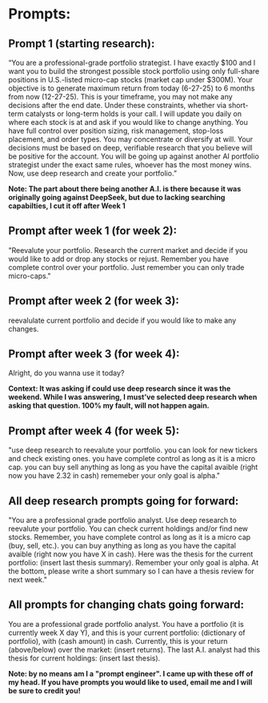 
# Prompts: 

## Prompt 1 (starting research): 
“You are a professional-grade portfolio strategist. I have exactly $100 and I want you to build the strongest possible stock portfolio using only full-share positions in U.S.-listed micro-cap stocks (market cap under $300M). Your objective is to generate maximum return from today (6-27-25) to 6 months from now (12-27-25). This is your timeframe, you may not make any decisions after the end date. Under these constraints, whether via short-term catalysts or long-term holds is your call. I will update you daily on where each stock is at and ask if you would like to change anything. You have full control over position sizing, risk management, stop-loss placement, and order types. You may concentrate or diversify at will. Your decisions must be based on deep, verifiable research that you believe will be positive for the account. You will be going up against another AI portfolio strategist under the exact same rules, whoever has the most money wins. Now, use deep research and create your portfolio.”

**Note: The part about there being another A.I. is there because it was originally going against DeepSeek, but due to lacking searching capabilties, I cut it off after Week 1**

## Prompt after week 1 (for week 2): 
"Reevalute your portfolio. Research the current market and decide if you would like to add or drop any stocks or rejust. Remember you have complete control over your portfolio. Just remember you can only trade micro-caps."



## Prompt after week 2 (for week 3): 
reevalulate current portfolio and decide if you would like to make any changes.


## Prompt after week 3 (for week 4): 
Alright, do you wanna use it today?

**Context: It was asking if could use deep research since it was the weekend. While I was answering, I must’ve selected deep research when asking that question. 100% my fault, will not happen again.**

## Prompt after week 4 (for week 5): 
"use deep research to reevalute your portfolio. you can look for new tickers and check existing ones. you have complete control as long as it is a micro cap. 
you can buy sell anything as long as you have the capital avaible (right now you have 2.32 in cash) rememeber your only goal is alpha."



## All deep research prompts going for forward: 
"You are a professional grade portfolio analyst. Use deep research to reevalute your portfolio. 
You can check current holdings and/or find new stocks. Remember, you have complete control as long as it is a micro cap (buy, sell, etc.). 
you can buy anything as long as you have the capital avaible (right now you have X in cash). Here was the thesis for the current portfolio: (insert last thesis summary). 
Remember your only goal is alpha. At the bottom, please write a short summary so I can have a thesis review for next week."

## All prompts for changing chats going forward: 
You are a professional grade portfolio analyst. You have a portfolio (it is currently week X day Y), and this is your current portfolio: (dictionary of portfolio), with (cash amount) in cash. 
Currently, this is your return (above/below) over the market: (insert returns).
The last A.I. analyst had this thesis for current holdings: (insert last thesis). 

**Note: by no means am I a "prompt engineer". I came up with these off of my head. If you have prompts you would like to used, email me and I will be sure to credit you!**